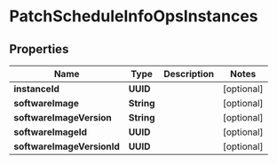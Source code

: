

# PatchScheduleInfoOpsInstances


## Properties

Name | Type | Description | Notes
------------ | ------------- | ------------- | -------------
**instanceId** | **UUID** |  |  [optional]
**softwareImage** | **String** |  |  [optional]
**softwareImageVersion** | **String** |  |  [optional]
**softwareImageId** | **UUID** |  |  [optional]
**softwareImageVersionId** | **UUID** |  |  [optional]



